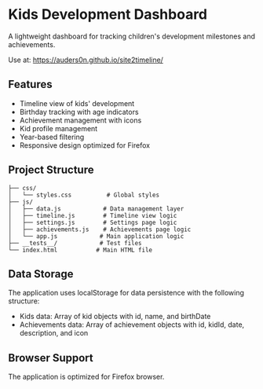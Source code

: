 # Kids Development Dashboard

A lightweight dashboard for tracking children's development milestones and achievements.

Use at: https://auders0n.github.io/site2timeline/

## Features

- Timeline view of kids' development
- Birthday tracking with age indicators
- Achievement management with icons
- Kid profile management
- Year-based filtering
- Responsive design optimized for Firefox

## Project Structure

```
├── css/
│   └── styles.css          # Global styles
├── js/
│   ├── data.js            # Data management layer
│   ├── timeline.js        # Timeline view logic
│   ├── settings.js        # Settings page logic
│   ├── achievements.js    # Achievements page logic
│   └── app.js            # Main application logic
├── __tests__/            # Test files
└── index.html           # Main HTML file
```

## Data Storage

The application uses localStorage for data persistence with the following structure:

- Kids data: Array of kid objects with id, name, and birthDate
- Achievements data: Array of achievement objects with id, kidId, date, description, and icon

## Browser Support

The application is optimized for Firefox browser. 
